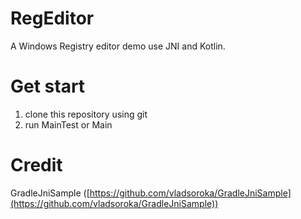 # RegEditor

A Windows Registry editor demo use JNI and Kotlin.

# Get start

1. clone this repository using git
2. run MainTest or Main

# Credit

GradleJniSample ([https://github.com/vladsoroka/GradleJniSample](https://github.com/vladsoroka/GradleJniSample))
